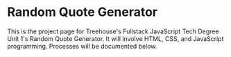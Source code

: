# Random Quote Generator
This is the project page for Treehouse's Fullstack JavaScript Tech Degree Unit 1's Random Quote Generator. It will involve HTML, CSS, and JavaScript programming. Processes will be documented below.
